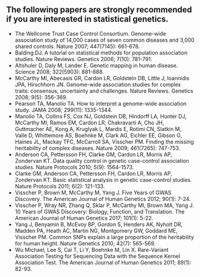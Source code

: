 
## The following papers are strongly recommended if you are interested in statistical genetics.

+ The Wellcome Trust Case Control Consortium. Genome-wide association study of 14,000 cases of seven common diseases and 3,000 shared controls. Nature 2007; 447(7145): 661-678.
+ Balding DJ. A tutorial on statistical methods for population association studies. Nature Reviews. Genetics 2006; 7(10): 781-791.
+ Altshuler D, Daly M, Lander E. Genetic mapping in human disease. Science 2008; 322(5903): 881-888.
+ McCarthy MI, Abecasis GR, Cardon LR, Goldstein DB, Little J, Ioannidis JPA, Hirschhorn JN. Genome-wide association studies for complex traits: consensus, uncertainty and challenges. Nature Reviews. Genetics 2008; 9(5): 356-369.
+ Pearson TA, Manolio TA. How to interpret a genome-wide association study. JAMA 2008; 299(11): 1335-1344.
+ Manolio TA, Collins FS, Cox NJ, Goldstein DB, Hindorff LA, Hunter DJ, McCarthy MI, Ramos EM, Cardon LR, Chakravarti A, Cho JH, Guttmacher AE, Kong A, Kruglyak L, Mardis E, Rotimi CN, Slatkin M, Valle D, Whittemore AS, Boehnke M, Clark AG, Eichler EE, Gibson G, Haines JL, Mackay TFC, McCarroll SA, Visscher PM. Finding the missing heritability of complex diseases. Nature 2009; 461(7265): 747-753.
+ Anderson CA, Pettersson FH, Clarke GM, Cardon LR, Morris AP, Zondervan KT. Data quality control in genetic case-control association studies. Nature Protocols 2010; 5(9): 1564-1573.
+ Clarke GM, Anderson CA, Pettersson FH, Cardon LR, Morris AP, Zondervan KT. Basic statistical analysis in genetic case-control studies. Nature Protocols 2011; 6(2): 121-133.
+ Visscher P, Brown M, McCarthy M, Yang J. Five Years of GWAS Discovery. The American Journal of Human Genetics 2012; 90(1): 7-24.
+ Visscher P, Wray NR, Zhang Q, Sklar P, McCarthy MI, Brown MA, Yang J. 10 Years of GWAS Discovery: Biology, Function, and Translation. The American Journal of Human Genetics 2017; 101(1): 5-22.
+ Yang J, Benyamin B, McEvoy BP, Gordon S, Henders AK, Nyholt DR, Madden PA, Heath AC, Martin NG, Montgomery GW, Goddard ME, Visscher PM. Common SNPs explain a large proportion of the heritability for human height. Nature Genetics 2010; 42(7): 565-569.
+ Wu Michael, Lee S, Cai T, Li Y, Boehnke M, Lin X. Rare-Variant Association Testing for Sequencing Data with the Sequence Kernel Association Test. The American Journal of Human Genetics 2011; 89(1): 82-93.


